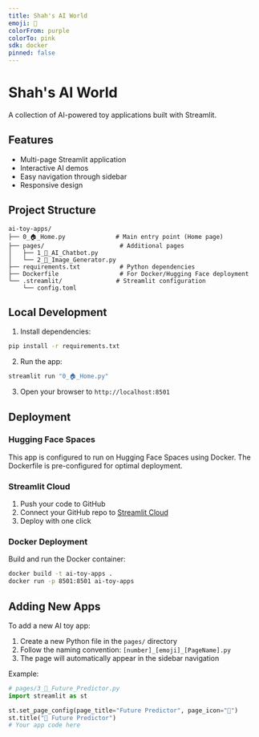 ```yaml
---
title: Shah's AI World
emoji: 🤖
colorFrom: purple
colorTo: pink
sdk: docker
pinned: false
---
```


# Shah's AI World

A collection of AI-powered toy applications built with Streamlit.

## Features

- Multi-page Streamlit application
- Interactive AI demos
- Easy navigation through sidebar
- Responsive design

## Project Structure

```
ai-toy-apps/
├── 0_🏠_Home.py              # Main entry point (Home page)
├── pages/                     # Additional pages
│   ├── 1_🤖_AI_Chatbot.py
│   └── 2_🎨_Image_Generator.py
├── requirements.txt           # Python dependencies
├── Dockerfile                 # For Docker/Hugging Face deployment
└── .streamlit/               # Streamlit configuration
    └── config.toml
```

## Local Development

1. Install dependencies:
```bash
pip install -r requirements.txt
```

2. Run the app:
```bash
streamlit run "0_🏠_Home.py"
```

3. Open your browser to `http://localhost:8501`

## Deployment

### Hugging Face Spaces

This app is configured to run on Hugging Face Spaces using Docker. The Dockerfile is pre-configured for optimal deployment.

### Streamlit Cloud

1. Push your code to GitHub
2. Connect your GitHub repo to [Streamlit Cloud](https://streamlit.io/cloud)
3. Deploy with one click

### Docker Deployment

Build and run the Docker container:
```bash
docker build -t ai-toy-apps .
docker run -p 8501:8501 ai-toy-apps
```

## Adding New Apps

To add a new AI toy app:
1. Create a new Python file in the `pages/` directory
2. Follow the naming convention: `[number]_[emoji]_[PageName].py`
3. The page will automatically appear in the sidebar navigation

Example:
```python
# pages/3_🔮_Future_Predictor.py
import streamlit as st

st.set_page_config(page_title="Future Predictor", page_icon="🔮")
st.title("🔮 Future Predictor")
# Your app code here
```